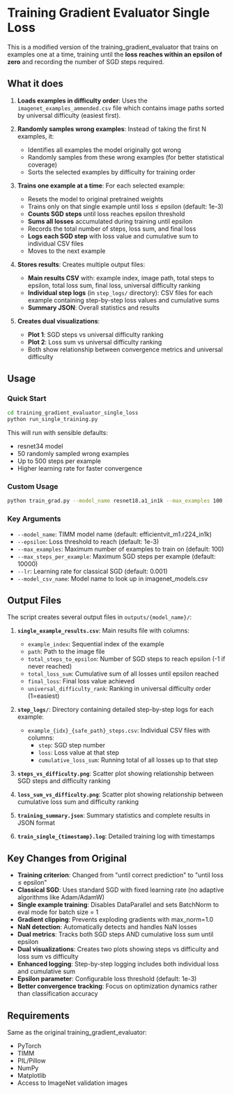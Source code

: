 # Training Gradient Evaluator Single Loss

This is a modified version of the training_gradient_evaluator that trains on examples one at a time, training until the **loss reaches within an epsilon of zero** and recording the number of SGD steps required.

## What it does

1. **Loads examples in difficulty order**: Uses the `imagenet_examples_ammended.csv` file which contains image paths sorted by universal difficulty (easiest first).

2. **Randomly samples wrong examples**: Instead of taking the first N examples, it:
   - Identifies all examples the model originally got wrong
   - Randomly samples from these wrong examples (for better statistical coverage)
   - Sorts the selected examples by difficulty for training order

3. **Trains one example at a time**: For each selected example:
   - Resets the model to original pretrained weights
   - Trains only on that single example until loss ≤ epsilon (default: 1e-3)
   - **Counts SGD steps** until loss reaches epsilon threshold
   - **Sums all losses** accumulated during training until epsilon
   - Records the total number of steps, loss sum, and final loss
   - **Logs each SGD step** with loss value and cumulative sum to individual CSV files
   - Moves to the next example

4. **Stores results**: Creates multiple output files:
   - **Main results CSV** with: example index, image path, total steps to epsilon, total loss sum, final loss, universal difficulty ranking
   - **Individual step logs** (in `step_logs/` directory): CSV files for each example containing step-by-step loss values and cumulative sums
   - **Summary JSON**: Overall statistics and results

5. **Creates dual visualizations**: 
   - **Plot 1**: SGD steps vs universal difficulty ranking
   - **Plot 2**: Loss sum vs universal difficulty ranking
   - Both show relationship between convergence metrics and universal difficulty

## Usage

### Quick Start
```bash
cd training_gradient_evaluator_single_loss
python run_single_training.py
```

This will run with sensible defaults:
- resnet34 model
- 50 randomly sampled wrong examples
- Up to 500 steps per example
- Higher learning rate for faster convergence

### Custom Usage
```bash
python train_grad.py --model_name resnet18.a1_in1k --max_examples 100 --max_steps_per_example 1000 --epsilon 1e-5
```

### Key Arguments
- `--model_name`: TIMM model name (default: efficientvit_m1.r224_in1k)
- `--epsilon`: Loss threshold to reach (default: 1e-3)
- `--max_examples`: Maximum number of examples to train on (default: 100)
- `--max_steps_per_example`: Maximum SGD steps per example (default: 10000)
- `--lr`: Learning rate for classical SGD (default: 0.001)
- `--model_csv_name`: Model name to look up in imagenet_models.csv

## Output Files

The script creates several output files in `outputs/{model_name}/`:

1. **`single_example_results.csv`**: Main results file with columns:
   - `example_index`: Sequential index of the example
   - `path`: Path to the image file
   - `total_steps_to_epsilon`: Number of SGD steps to reach epsilon (-1 if never reached)
   - `total_loss_sum`: Cumulative sum of all losses until epsilon reached
   - `final_loss`: Final loss value achieved
   - `universal_difficulty_rank`: Ranking in universal difficulty order (1=easiest)

2. **`step_logs/`**: Directory containing detailed step-by-step logs for each example:
   - `example_{idx}_{safe_path}_steps.csv`: Individual CSV files with columns:
     - `step`: SGD step number
     - `loss`: Loss value at that step
     - `cumulative_loss_sum`: Running total of all losses up to that step

3. **`steps_vs_difficulty.png`**: Scatter plot showing relationship between SGD steps and difficulty ranking

4. **`loss_sum_vs_difficulty.png`**: Scatter plot showing relationship between cumulative loss sum and difficulty ranking

5. **`training_summary.json`**: Summary statistics and complete results in JSON format

6. **`train_single_{timestamp}.log`**: Detailed training log with timestamps

## Key Changes from Original

- **Training criterion**: Changed from "until correct prediction" to "until loss ≤ epsilon"
- **Classical SGD**: Uses standard SGD with fixed learning rate (no adaptive algorithms like Adam/AdamW)
- **Single example training**: Disables DataParallel and sets BatchNorm to eval mode for batch size = 1
- **Gradient clipping**: Prevents exploding gradients with max_norm=1.0
- **NaN detection**: Automatically detects and handles NaN losses
- **Dual metrics**: Tracks both SGD steps AND cumulative loss sum until epsilon
- **Dual visualizations**: Creates two plots showing steps vs difficulty and loss sum vs difficulty
- **Enhanced logging**: Step-by-step logging includes both individual loss and cumulative sum
- **Epsilon parameter**: Configurable loss threshold (default: 1e-3)
- **Better convergence tracking**: Focus on optimization dynamics rather than classification accuracy

## Requirements

Same as the original training_gradient_evaluator:
- PyTorch
- TIMM
- PIL/Pillow
- NumPy
- Matplotlib
- Access to ImageNet validation images
